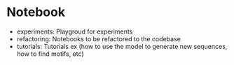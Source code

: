 # Notebook 
- experiments: Playgroud for experiments
- refactoring: Notebooks to be refactored to the codebase
- tutorials: Tutorials ex (how to use the model to generate new sequences, how to find motifs, etc)